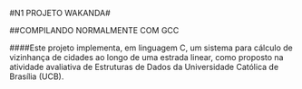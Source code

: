 #N1 PROJETO WAKANDA#

##COMPILANDO NORMALMENTE COM GCC

####Este projeto implementa, em linguagem C, um sistema para cálculo de vizinhança de cidades ao longo de uma estrada linear, como proposto na atividade avaliativa de Estruturas de Dados da Universidade Católica de Brasília (UCB).
